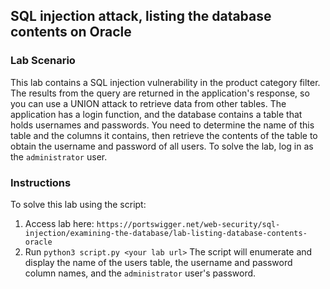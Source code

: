 ## SQL injection attack, listing the database contents on Oracle
### Lab Scenario
This lab contains a SQL injection vulnerability in the product category filter. The results from the query are returned in the application's response, so you can use a UNION attack to retrieve data from other tables.
The application has a login function, and the database contains a table that holds usernames and passwords. You need to determine the name of this table and the columns it contains, then retrieve the contents of the table to obtain the username and password of all users.
To solve the lab, log in as the `administrator` user.



### Instructions
To solve this lab using the script:
1. Access lab here: `https://portswigger.net/web-security/sql-injection/examining-the-database/lab-listing-database-contents-oracle`
2. Run `python3 script.py <your lab url>`
   The script will enumerate and display the name of the users table, the username and password column names, and the `administrator` user's password.
